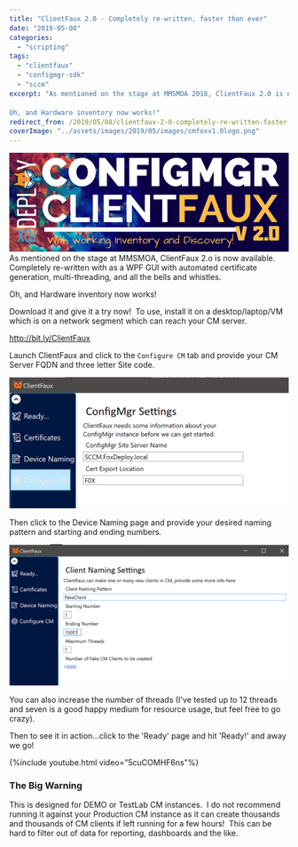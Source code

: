```yaml
---
title: "ClientFaux 2.0 - Completely re-written, faster than ever"
date: "2019-05-08"
categories: 
  - "scripting"
tags:   
  - "clientfaux"
  - "configmgr-sdk"
  - "sccm"
excerpt: "As mentioned on the stage at MMSMOA 2018, ClientFaux 2.0 is now available.  Completely re-written with as a WPF GUI with automated certificate generation, multi-threading, and all the bells and whistles.

Oh, and Hardware inventory now works!"
redirect_from: /2019/05/08/clientfaux-2-0-completely-re-written-faster-than-ever
coverImage: "../assets/images/2019/05/images/cmfoxv1.0logo.png"
---
```


![](../assets/images/2019/05/images/cmfoxv1.0logo.png)
As mentioned on the stage at MMSMOA, ClientFaux 2.o is now available.  Completely re-written with as a WPF GUI with automated certificate generation, multi-threading, and all the bells and whistles.

Oh, and Hardware inventory now works!

Download it and give it a try now!  To use, install it on a desktop/laptop/VM which is on a network segment which can reach your CM server.
<!--more-->
http://bit.ly/ClientFaux

Launch ClientFaux and click to the `Configure CM` tab and provide your CM Server FQDN and three letter Site code.

![](../assets/images/2019/05/images/fcmsettings.png)

Then click to the Device Naming page and provide your desired naming pattern and starting and ending numbers.

![](../assets/images/2019/05/images/fdevicenamesettings.png)

You can also increase the number of threads (I've tested up to 12 threads and seven is a good happy medium for resource usage, but feel free to go crazy).

Then to see it in action...click to the 'Ready' page and hit 'Ready!' and away we go!

{%include youtube.html video="5cuCOMHF6ns"%}


### The Big Warning

This is designed for DEMO or TestLab CM instances.  I do not recommend running it against your Production CM instance as it can create thousands and thousands of CM clients if left running for a few hours!  This can be hard to filter out of data for reporting, dashboards and the like.
